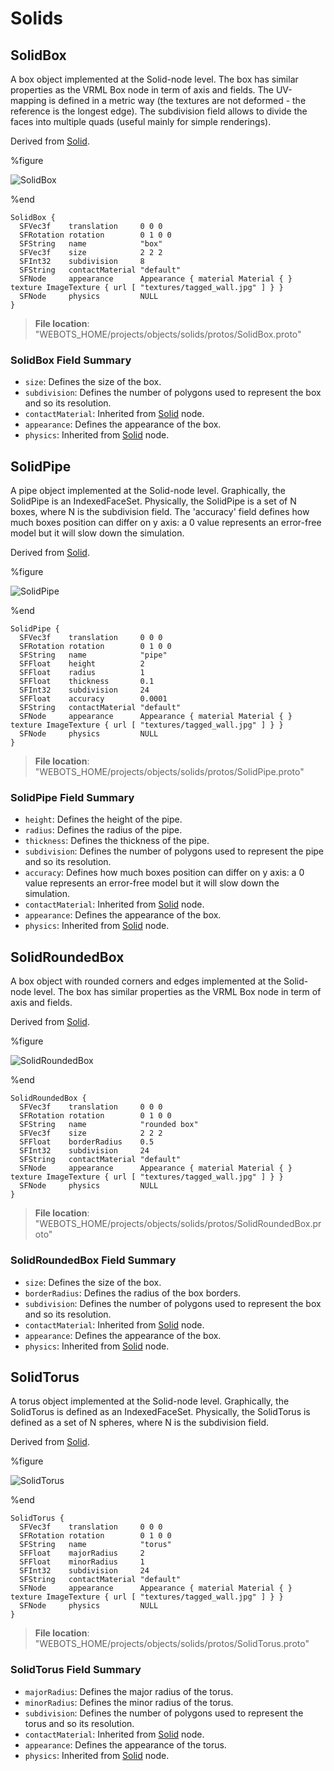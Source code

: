 # Solids

## SolidBox

A box object implemented at the Solid-node level.
The box has similar properties as the VRML Box node in term of axis and fields.
The UV-mapping is defined in a metric way (the textures are not deformed - the reference is the longest edge).
The subdivision field allows to divide the faces into multiple quads (useful mainly for simple renderings).

Derived from [Solid](../reference/solid.md).

%figure

![SolidBox](images/objects/solids/SolidBox/model.png)

%end

```
SolidBox {
  SFVec3f    translation     0 0 0
  SFRotation rotation        0 1 0 0
  SFString   name            "box"
  SFVec3f    size            2 2 2
  SFInt32    subdivision     8
  SFString   contactMaterial "default"
  SFNode     appearance      Appearance { material Material { } texture ImageTexture { url [ "textures/tagged_wall.jpg" ] } }
  SFNode     physics         NULL
}
```

> **File location**: "WEBOTS\_HOME/projects/objects/solids/protos/SolidBox.proto"

### SolidBox Field Summary

- `size`: Defines the size of the box.
- `subdivision`: Defines the number of polygons used to represent the box and so its resolution.
- `contactMaterial`: Inherited from [Solid](../reference/solid.md) node.
- `appearance`: Defines the appearance of the box.
- `physics`: Inherited from [Solid](../reference/solid.md) node.
## SolidPipe

A pipe object implemented at the Solid-node level.
Graphically, the SolidPipe is an IndexedFaceSet.
Physically, the SolidPipe is a set of N boxes, where N is the subdivision field.
The 'accuracy' field defines how much boxes position can differ on y axis: a 0 value represents an error-free model but it will slow down the simulation.

Derived from [Solid](../reference/solid.md).

%figure

![SolidPipe](images/objects/solids/SolidPipe/model.png)

%end

```
SolidPipe {
  SFVec3f    translation     0 0 0
  SFRotation rotation        0 1 0 0
  SFString   name            "pipe"
  SFFloat    height          2
  SFFloat    radius          1
  SFFloat    thickness       0.1
  SFInt32    subdivision     24
  SFFloat    accuracy        0.0001
  SFString   contactMaterial "default"
  SFNode     appearance      Appearance { material Material { } texture ImageTexture { url [ "textures/tagged_wall.jpg" ] } }
  SFNode     physics         NULL
}
```

> **File location**: "WEBOTS\_HOME/projects/objects/solids/protos/SolidPipe.proto"

### SolidPipe Field Summary

- `height`: Defines the height of the pipe.
- `radius`: Defines the radius of the pipe.
- `thickness`: Defines the thickness of the pipe.
- `subdivision`: Defines the number of polygons used to represent the pipe and so its resolution.
- `accuracy`: Defines how much boxes position can differ on y axis: a 0 value represents an error-free model but it will slow down the simulation.
- `contactMaterial`: Inherited from [Solid](../reference/solid.md) node.
- `appearance`: Defines the appearance of the box.
- `physics`: Inherited from [Solid](../reference/solid.md) node.
## SolidRoundedBox

A box object with rounded corners and edges implemented at the Solid-node level.
The box has similar properties as the VRML Box node in term of axis and fields.

Derived from [Solid](../reference/solid.md).

%figure

![SolidRoundedBox](images/objects/solids/SolidRoundedBox/model.png)

%end

```
SolidRoundedBox {
  SFVec3f    translation     0 0 0
  SFRotation rotation        0 1 0 0
  SFString   name            "rounded box"
  SFVec3f    size            2 2 2
  SFFloat    borderRadius    0.5
  SFInt32    subdivision     24
  SFString   contactMaterial "default"
  SFNode     appearance      Appearance { material Material { } texture ImageTexture { url [ "textures/tagged_wall.jpg" ] } }
  SFNode     physics         NULL
}
```

> **File location**: "WEBOTS\_HOME/projects/objects/solids/protos/SolidRoundedBox.proto"

### SolidRoundedBox Field Summary

- `size`: Defines the size of the box.
- `borderRadius`: Defines the radius of the box borders.
- `subdivision`: Defines the number of polygons used to represent the box and so its resolution.
- `contactMaterial`: Inherited from [Solid](../reference/solid.md) node.
- `appearance`: Defines the appearance of the box.
- `physics`: Inherited from [Solid](../reference/solid.md) node.
## SolidTorus

A torus object implemented at the Solid-node level.
Graphically, the SolidTorus is defined as an IndexedFaceSet.
Physically, the SolidTorus is defined as a set of N spheres, where N is the subdivision field.

Derived from [Solid](../reference/solid.md).

%figure

![SolidTorus](images/objects/solids/SolidTorus/model.png)

%end

```
SolidTorus {
  SFVec3f    translation     0 0 0
  SFRotation rotation        0 1 0 0
  SFString   name            "torus"
  SFFloat    majorRadius     2
  SFFloat    minorRadius     1
  SFInt32    subdivision     24
  SFString   contactMaterial "default"
  SFNode     appearance      Appearance { material Material { } texture ImageTexture { url [ "textures/tagged_wall.jpg" ] } }
  SFNode     physics         NULL
}
```

> **File location**: "WEBOTS\_HOME/projects/objects/solids/protos/SolidTorus.proto"

### SolidTorus Field Summary

- `majorRadius`: Defines the major radius of the torus.
- `minorRadius`: Defines the minor radius of the torus.
- `subdivision`: Defines the number of polygons used to represent the torus and so its resolution.
- `contactMaterial`: Inherited from [Solid](../reference/solid.md) node.
- `appearance`: Defines the appearance of the torus.
- `physics`: Inherited from [Solid](../reference/solid.md) node.
